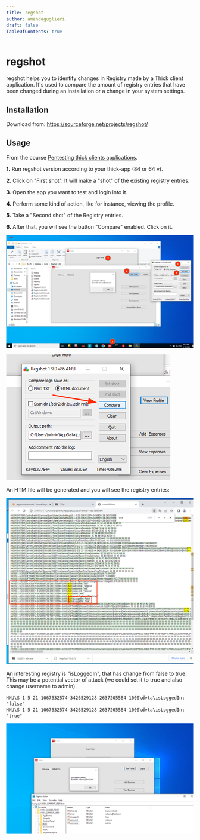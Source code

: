 ```yaml
---
title: regshot
author: amandaguglieri
draft: false
TableOfContents: true
---
```


# regshot

regshot helps you to identify changes in Registry made by a Thick client application.  It's used to compare the amount of registry entries that have been changed during an installation or a change in your system settings.

## Installation

Download from: https://sourceforge.net/projects/regshot/


## Usage

From the course  [Pentesting thick clients applications](thick-applications/tca-introduction.md).


**1.**  Run  regshot version according to your thick-app (84 or 64 v).

**2.** Click on "First shot". It will make a "shot" of the existing registry entries.

**3.** Open the app you want to test and login into it.

**4.** Perform some kind of action, like for instance, viewing the profile.

**5.** Take a "Second shot" of the Registry entries.

**6.** After that, you will see the button "Compare" enabled. Click on it.


![graphic](img/tca-42.png)

![graphic](img/tca-43.png)

An HTM file will be generated and you will see the registry entries:

![graphic](img/tca-44.png)

An interesting registry is "isLoggedIn", that has change from false to true. This may be a potential vector of attack (we could set it to true and also change username to admin). 

```
HKU\S-1-5-21-1067632574-3426529128-2637205584-1000\dvta\isLoggedIn: "false"  
HKU\S-1-5-21-1067632574-3426529128-2637205584-1000\dvta\isLoggedIn: "true"
```

![graphic](img/tca-45.png)
